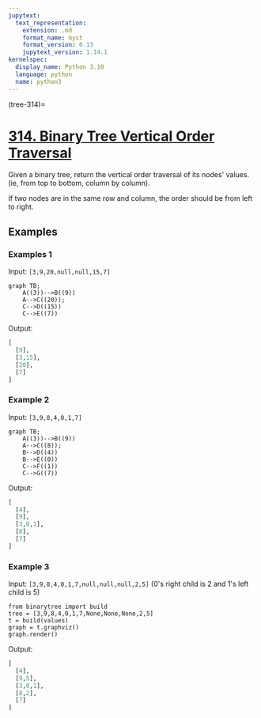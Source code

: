 ```yaml
---
jupytext:
  text_representation:
    extension: .md
    format_name: myst
    format_version: 0.13
    jupytext_version: 1.14.1
kernelspec:
  display_name: Python 3.10
  language: python
  name: python3
---
```


(tree-314)=
# [314. Binary Tree Vertical Order Traversal](https://leetcode.com/problems/binary-tree-vertical-order-traversal/)

Given a binary tree, return the vertical order traversal of its nodes' values. (ie, from top to bottom, column by column).

If two nodes are in the same row and column, the order should be from left to right.

## Examples

### Examples 1

Input: `[3,9,20,null,null,15,7]`

```{mermaid}
graph TB;
    A((3))-->B((9))
    A-->C((20));
    C-->D((15))
    C-->E((7))
```

Output:

```python
[
  [9],
  [3,15],
  [20],
  [7]
]
```

### Example 2

Input: `[3,9,8,4,0,1,7]`

```{mermaid}
graph TB;
    A((3))-->B((9))
    A-->C((8));
    B-->D((4))
    B-->E((0))
    C-->F((1))
    C-->G((7))
```

Output:

```python
[
  [4],
  [9],
  [3,0,1],
  [8],
  [7]
]
```

### Example 3

Input: `[3,9,8,4,0,1,7,null,null,null,2,5]` (0's right child is 2 and 1's left child is 5)

```{python}
from binarytree import build
tree = [3,9,8,4,0,1,7,None,None,None,2,5]
t = build(values)
graph = t.graphviz()
graph.render()
```

Output:

```python
[
  [4],
  [9,5],
  [3,0,1],
  [8,2],
  [7]
]
```
